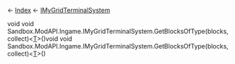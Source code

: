 ← [Index](Api-Index) ← [IMyGridTerminalSystem](Sandbox.ModAPI.Ingame.IMyGridTerminalSystem)

void void Sandbox.ModAPI.Ingame.IMyGridTerminalSystem.GetBlocksOfType<T>(blocks, collect)<[T]()>()void void Sandbox.ModAPI.Ingame.IMyGridTerminalSystem.GetBlocksOfType<T>(blocks, collect)<[T]()>()